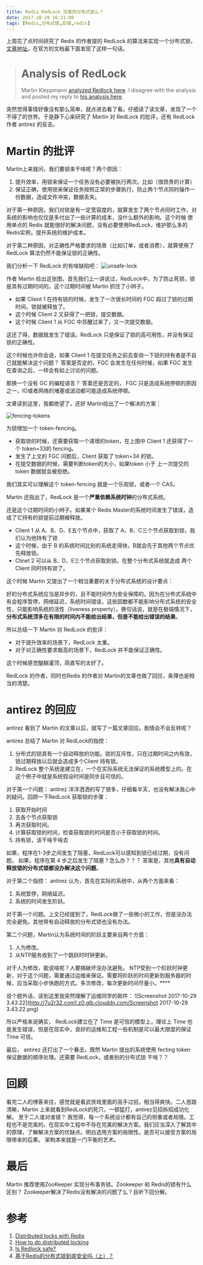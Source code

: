 ```yaml
---
title: Redis RedLock 完美的分布式锁么？
date: 2017-10-29 16:21:09
tags: [Redis,分布式锁,后端,redis]
---
```


上周花了点时间研究了 Redis 的作者提的 RedLock 的算法来实现一个分布式锁，[文章地址](https://www.xilidou.com/2017/10/23/Redis%E5%AE%9E%E7%8E%B0%E5%88%86%E5%B8%83%E5%BC%8F%E9%94%81/)。在官方的文档最下面发现了这样一句话。

># Analysis of RedLock
>Martin Kleppmann [analyzed Redlock here](http://martin.kleppmann.com/2016/02/08/how-to-do-distributed-locking.html). I disagree with the analysis and posted my reply to [his analysis here](http://antirez.com/news/101).

突然觉得事情好像没有那么简单，就点进去看了看。仔细读了读文章，发现了一个不得了的世界。于是静下心来研究了 Martin 对 RedLock 的批评，还有 RedLock 作者 antirez 的反击。

<!--more-->

# Martin 的批评

Martin上来就问，我们要锁来干啥呢？两个原因：

1. 提升效率，用锁来保证一个任务没有必要被执行两次。比如（很昂贵的计算）
2. 保证正确，使用锁来保证任务按照正常的步骤执行，防止两个节点同时操作一份数据，造成文件冲突，数据丢失。

对于第一种原因，我们对锁是有一定宽容度的，就算发生了两个节点同时工作，对系统的影响也仅仅是多付出了一些计算的成本，没什么额外的影响。这个时候 使用单点的 Redis 就能很好的解决问题，没有必要使用RedLock，维护那么多的Redis实例，提升系统的维护成本。

对于第二种原因，对正确性严格要求的场景（比如订单，或者消费），就算使用了 RedLock 算法仍然不能保证锁的正确性。

我们分析一下 RedLock 的有啥缺陷吧：
![unsafe-lock](http://7u2r32.com1.z0.glb.clouddn.com/unsafe-lock.png)

作者 Martin 给出这张图，首先我们上一讲说过，RedLock中，为了防止死锁，锁是具有过期时间的。这个过期时间被 Martin 抓住了小辫子。

* 如果 Client 1 在持有锁的时候，发生了一次很长时间的 FGC 超过了锁的过期时间。锁就被释放了。
* 这个时候 Client 2 又获得了一把锁，提交数据。
* 这个时候 Client 1 从 FGC 中苏醒过来了，又一次提交数据。

这还了得，数据就发生了错误。RedLock 只是保证了锁的高可用性，并没有保证锁的正确性。

这个时候也许你会说，如果 Client 1 在提交任务之前去查询一下锁的持有者是不自己就能解决这个问题？
答案是否定的，FGC 会发生在任何时候，如果 FGC 发生在查询之后，一样会有如上讨论的问题。

那换一个没有 GC 的编程语言？
答案还是否定的， FGC 只是造成系统停顿的原因之一，IO或者网络的堵塞或波动都可能造成系统停顿。

文章读到这里，我都绝望了，还好 Martin给出了一个解决的方案：

![fencing-tokens](http://7u2r32.com1.z0.glb.clouddn.com/fencing-tokens.png)

为锁增加一个 token-fencing。

* 获取锁的时候，还需要获取一个递增的token，在上图中 Client 1 还获得了一个 token=33的 fencing。
* 发生了上文的 FGC 问题后，Client 获取了 token=34 的锁。
* 在提交数据的时候，需要判断token的大小，如果token 小于 上一次提交的 token 数据就会被拒绝。

我们其实可以理解这个 token-fencing 就是一个乐观锁，或者一个 CAS。

Martin 还指出了，RedLock 是一个**严重依赖系统时钟**的分布式系统。

还是这个过期时间的小辫子。如果某个 Redis Master的系统时间发生了错误，造成了它持有的锁提前过期被释放。

* Client 1 从 A、B、D、E五个节点中，获取了 A、B、C三个节点获取到锁，我们认为他持有了锁
* 这个时候，由于 B 的系统时间比别的系统走得快，B就会先于其他两个节点优先释放锁。
* Clinet 2 可以从 B、D、E三个节点获取到锁。在整个分布式系统就造成 两个 Client 同时持有锁了。

这个时候 Martin 又提出了一个相当重要的关于分布式系统的设计要点：

好的分布式系统应当是异步的，且不能时间作为安全保障的。因为在分布式系统中有会程序暂停，网络延迟，系统时间错误，这些因数都不能影响分布式系统的安全性，只能影响系统的活性（liveness property）。换句话说，就是在极端情况下，**分布式系统顶多在有限的时间内不能给出结果，但是不能给出错误的结果**。

所以总结一下 Martin 对 RedLock 的批评：

* 对于提升效率的场景下，RedLock 太重。
* 对于对正确性要求极高的场景下，RedLock 并不能保证正确性。

这个时候感觉醍醐灌顶，简直写的太好了。

RedLock 的作者，同时也Redis 的作者对 Martin的文章也做了回应，条理也是相当的清楚。

# antirez 的回应

antirez 看到了 Martin 的文章以后，就写了一篇文章回应。剧情会不会反转呢？

antirez 总结了 Martin 对 RedLock的指控：

1. 分布式的锁具有一个自动释放的功能。锁的互斥性，只在过期时间之内有效，锁过期释放以后就会造成多个Client 持有锁。
2. RedLock 整个系统是建立在，一个在实际系统无法保证的系统模型上的。在这个例子中就是系统假设时间是同步且可信的。

对于第一个问题：
antirez 洋洋洒洒的写了很多，仔细看半天，也没有解决我心中的疑问。回顾一下RedLock 获取锁的步骤：

1. 获取开始时间
2. 去各个节点获取锁
3. 再次获取时间。
4. 计算获取锁的时间，检查获取锁的时间是否小于获取锁的时间。
5. 持有锁，该干啥干啥去

如果，程序在1-3步之间发生了阻塞，RedLock可以感知到锁已经过期，没有问题。
如果，程序在第 4 步之后发生了阻塞？怎么办？？？
答案是，其他**具有自动释放锁的分布式锁都没办解决这个问题**。

对于第二个指控：
antirez 认为，首先在实际的系统中，从两个方面来看：

1. 系统暂停，网络延迟。
2. 系统的时间发生阶跃。

对于第一个问题。上文已经提到了，RedLock做了一些微小的工作，但是没办法完全避免。其他带有自动释放的分布式锁也没有办法。

第二个问题，Martin认为系统时间的阶跃主要来自两个方面：

1. 人为修改。
2. 从NTP服务收到了一个跳跃时时钟更新。

对于人为修改，能说啥呢？人要搞破坏没办法避免。
NTP受到一个阶跃时钟更新，对于这个问题，需要通过运维来保证。需要将阶跃的时间更新到服务器的时候，应当采取小步快跑的方式。多次修改，每次更新时间尽量小。****

说个题外话，读到这里我突然理解了运维同学的邮件：
![Screenshot 2017-10-29 3.43.22](http://7u2r32.com1.z0.glb.clouddn.com/Screenshot 2017-10-29 3.43.22.png)

所以严格来说确实， RedLock建立在了 Time 是可信的模型上，理论上 Time 也是发生错误，但是在现实中，良好的运维和工程一些机制是可以最大限度的保证 Time 可信。

最后， antirez 还打出了一个暴击，既然 Martin 提出的系统使用 fecting token 保证数据的顺序处理。还需要 RedLock，或者别的分布式锁 干啥？？

# 回顾

看完二人的博客来往，感觉就是看武侠戏里面的高手过招，相当得爽快。二人思路清晰，Martin 上来就看到RedLock的死穴，一顿猛打，antirez见招拆招成功化解。
至于二人谁对谁错？
我觉得，每一个系统设计都有自己的侧重或者局限。工程也不是完美的。在现实中工程中不存在完美的解决方案。我们应当深入了解其中的原理，了解解决方案的优缺点。明白选用方案的局限性。是否可以接受方案的局限带来的后果。
架构本来就是一门平衡的艺术。

# 最后

Martin 推荐使用ZooKeeper 实现分布事务锁。Zookeeper 和 Redis的锁有什么区别？ Zookeeper解决了Redis没有解决的问题了么？且听下回分解。

# 参考

1. [Distributed locks with Redis](https://redis.io/topics/distlock#distributed-locks-with-redis)
2. [How to do distributed locking](https://martin.kleppmann.com/2016/02/08/how-to-do-distributed-locking.html)
3. [Is Redlock safe?](http://antirez.com/news/101)
4. [基于Redis的分布式锁到底安全吗（上）？](http://zhangtielei.com/posts/blog-redlock-reasoning.html)
